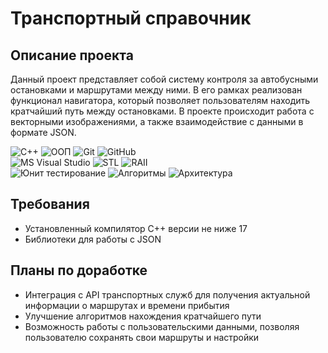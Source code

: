# Транспортный справочник

## Описание проекта
Данный проект представляет собой систему контроля за автобусными остановками и маршрутами между ними. В его рамках реализован функционал навигатора, который позволяет пользователям находить кратчайший путь между остановками. В проекте происходит работа с векторными изображениями, а также взаимодействие с данными в формате JSON.

![C++](https://img.shields.io/badge/C++-blue?logo=c%2B%2B&style=flat-square)
![ООП](https://img.shields.io/badge/ООП-red?style=flat-square)
![Git](https://img.shields.io/badge/Git-orange?logo=git&style=flat-square)
![GitHub](https://img.shields.io/badge/GitHub-black?logo=github&style=flat-square)
<br>
![MS Visual Studio](https://img.shields.io/badge/MS%20Visual%20Studio-lightblue?style=flat-square)
![STL](https://img.shields.io/badge/STL-lightgreen?style=flat-square)
![RAII](https://img.shields.io/badge/RAII-green?style=flat-square)
<br>
![Юнит тестирование](https://img.shields.io/badge/Юнит%20тестирование-yellowgreen?style=flat-square)
![Алгоритмы](https://img.shields.io/badge/Алгоритмы-orange?style=flat-square)
![Архитектура](https://img.shields.io/badge/Архитектура-lightgrey?style=flat-square)

## Требования
- Установленный компилятор C++ версии не ниже 17
- Библиотеки для работы с JSON

## Планы по доработке
- Интеграция с API транспортных служб для получения актуальной информации о маршрутах и времени прибытия
- Улучшение алгоритмов нахождения кратчайшего пути
- Возможность работы с пользовательскими данными, позволяя пользователю сохранять свои маршруты и настройки